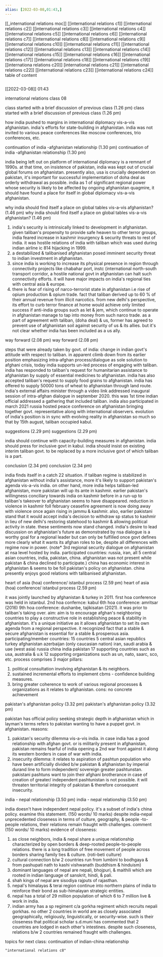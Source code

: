 ```yaml
---
alias: [2022-03-08,01:43,]
---
```

[[_international relations moc]] [[international relations c1]] [[international relations c2]] [[international relations c3]] [[international relations c4]] [[international relations c5]] [[international relations c6]] [[international relations c7]] [[international relations c8]] [[international relations c9]] [[international relations c10]]
[[international relations c11]] [[international relations c12]] [[international relations c13]] [[international relations c14]]  [[international relations c15]] [[international relations c16]] [[international relations c17]] [[international relations c18]] [[international relations c19]] [[internationa relations c20]]
[international relations c21]]  [[international relations c22]] [[international relations c23]] [[international relations c24]]
table of content
```toc
```

[[2022-03-08]] 01:43

international relations class 08

class started with a brief discussion of previous class (1.26 pm)
class started with a brief discussion of previous class (1.26 pm)

how india pushed to margins in international diplomacy vis-a-vis afghanistan.
india's efforts for state-building in afghanistan.
india was not invited to various peace conferences like moscow conferences, trio conferences, etc.

continuation of india -afghanistan relationship (1.30 pm)
continuation of india -afghanistan relationship (1.30 pm)

india being left out on platform of international diplomacy is a remnant of 1990s.
at that time, on insistence of pakistan, india was kept out of crucial global forums on afghanistan.
presently also, usa is crucially dependent on pakistan, it's important for successful implementation of doha deal as orderly withdrawal as possible.
india as 1 of significant regional power whose security is likely to be affected by ongoing afghanistan quagmire, it should have found a place for itself in global diplomacy vis-a-vis afghanistan.

why india should find itself a place on global tables vis-a-vis afghanistan? (1.46 pm)
why india should find itself a place on global tables vis-a-vis afghanistan? (1.46 pm)

1) india's security is intrinsically linked to development in afghanistan.
given taliban's propensity to provide safe heaven to other terror groups, india feared increase in kashmir insurgency & security threats to rest of india.
it was hostile relations of india with taliban which was used during indian airline ic 814 hijacking in 1999.
2) a destabilized & talibanised afghanistan posed imminent security threat to indian investment in afghanistan.
3) since india is working to increase its physical presence in region through connectivity projects like chabahar port, instc (international north-south transport corridor, a hostile national govt in afghanistan can halt such connectivity efforts.
it will have major impacts on india's regional ties with central asia & europe.
4) there is fear of rising of narco-terrorist state in afghanistan i.e rise of opium production & opium trade. 
fact that taliban derived up to 60 % of their annual revenue from illicit narcotics.
from new delhi's perspective, its effort to curb terror finance at home would achieve only limited success if anti-india groups such as let & jem, which continue to operate in afghanistan manage to tap into money from such narco trade.
as a part of agreement with taliban, (doha deal) & us, former has agreed to prevent use of afghanistan soil against security of us & its allies.
but it's not clear whether india has been included as a us ally.

way forward (2.08 pm)
way forward (2.08 pm)

steps that were already taken by govt. of india:
change in indian govt's attitude with respect to taliban.
in apparent climb down from its earlier position emphasizing intra-afghan process/dialogue as sole solution to afghani crisis, today india supports un-led process of engaging with taliban.
india has responded to taliban's request for humanitarian assistance to afghanistan by supply of essential medicines to afghanistan.
india has also accepted taliban's request to supply food grains to afghanistan.
india has offered to supply 50000 tons of wheat to afghanistan through land route.
india's external affairs minister through a video link addressed inaugural session of intra-afghan dialogue in september 2020.
this was 1st time indian official addressed a gathering that included taliban.
india also participated in march 2021 russia hosted peace conference on afghanistan bringing together govt. representative along with international observers.
evolution of india's position is in sync with evolving reality in afghanistan so much so that by 15th august, taliban occupied kabul.

suggestions (2.29 pm)
suggestions (2.29 pm)

india should continue with capacity-building measures in afghanistan.
india should press for inclusive govt in kabul.
india should insist on existing interim taliban govt. to be replaced by a more inclusive govt of which taliban is a part.

conclusion (2.34 pm)
conclusion (2.34 pm)

india finds itself in a catch 22 situation.
if taliban regime is stabilized in afghanistan without india's assistance, more it's likely to support pakistan's agenda vis-a-vis india.
on other hand, more india helps taliban-led afghanistan, more pakistan will up its ante in kashmir.
earlier pakistan's willingness conciliary towards india on kashmir before in a run-up to taliban's takeover to afghanistan seems to have disappeared.
reduction in violence in kashmir foll february ceasefire agreement is now doing away with violence once again rising in jammu & kashmir.
also, earlier pakistani stand that it would accept india's decision to withdraw sp status to kashmir in lieu of  new delhi's restoring statehood to kashmir & allowing political activity in state.
these sentiments now stand changed.
india's desire to lead discussion on afghanistan's future as demonstrated by nsa dialogue is a worthy goal for a regional leader but can only be fulfilled once govt defines more clearly what it wants its afghan roles to be, despite all differences with regime now in power.
(note* 3rd regional security dialogue on afghanistan at nsa level hosted by india.
participated countries:
russia,
iran, 
all 5 central asian countries,
india,
pakistan,
china.
afghanistan was not present while pakistan & china declined to participate.)
china has economic interest in afghanistan & seems to be foll pakistan's policy on afghanistan.
 china presently enjoys good relations with talibanised afghanistan.

heart of asia (hoa) conference/ istanbul process (2.59 pm)
heart of asia (hoa) conference/ istanbul process (2.59 pm)

it was jointly launched by afghanistan & turkey in 2011.
first hoa conference was held in istanbul.
2nd hoa confernce: kabul
6th hoa conference: amritsar (2016)
9th hoa conference: dushanbe, tajikisatan (2021). it was prior to taliban's taking over.
aim:
aim is to encourage afghan's neighboring countries to play a constructive role in establishing peace & stability in afghanistan.
it's a unique initiative as it allows afghanistan to set its own agenda from a regional perspective.
it recognized fact that a stable & secure afghanistan is essential for a stable & prosperous asia.
participating/member countries: 15 countries
5 central asian republics
turkey
afghanistan
azerbaijan (only caucasian nation)
iran, saudi arabia & uae (west asia)
russia
china
india
pakistan
17 supporting countries such as usa, australia & u.k
12 supporting organizations such as un, nato, saarc, sco, etc.
process comprises 3 major pillars:
1) political consultation involving afghanistan & its neighbors.
2) sustained incremental efforts to implement cbms - confidence building measures.
3) bring greater coherence to work of various regional processes & organizations as it relates to afghanistan.
cons: no concrete achievement

pakistan's afghanistan policy (3.32 pm)
pakistan's afghanistan policy (3.32 pm)

pakistan has official policy seeking strategic depth in afghanistan which in layman's terms refers to pakistan wanting to have a puppet govt. in afghanistan.
reasons:
1) pakistan's security dilemma vis-a-vis india.
in case india has a good relationship with afghan govt. or is militarily present in afghanistan, pakistan remains fearful of india opening a 2nd war front against it along its western borders in case of war with india.
2) insecurity dilemma:
it relates to aspiration of pashtun population who have been artificially divided b/w pakistan & afghanistan by imperial durand line to form independent/ sovereign greater pashtunstan.
pakistani pashtuns want to join their afghani brotherance in case of creation of greater/ independent pashtunistan is not possible.
it will threaten territorial integrity of pakistan & therefore consequent insecurity.

india - nepal relationship (3.50 pm)
india - nepal relationship (3.50 pm)

india doesn't have independent nepal policy. it's a subset of india's china policy. examine this statement. (150 words/ 10 marks)
despite india-nepal unprecedented closeness in terms of culture, geography, & people -to- people relations, their relations remain fraught with challenges. comment (150 words/ 10 marks)
evidence of closeness:
1) as close neighbors, india & nepal share a unique relationship characterized by open borders & deep-rooted people-to-people relations.
there is a long tradition of free movement of people across borders sharing family ties & culture. (roti-beti culture)
2) cultural connection b/w 2 countries run from lumbini to bodhgaya & from pashupati nath to kashi vishwanath (buddhism & hinduism)
3) dominant languages of nepal are nepali, bhojpuri, & maithili which are rooted in indian language of sanskrit, hindi, & pali.
4) shah kings of nepal are sisodiya rajputs of rajasthan.
5) nepal's himalayas & terai region continue into northern plains of india to reinforce their bond as sub-himalayan strategic entities.
6) nepal has a total of 29 million population of which 6 to 7 million live & work in india.
7) indian army has a sp regiment c/a gorkha regiment which recruits nepali gorkhas.
no other 2 countries in world are as closely associated geographically, religiously, linguistically, or security-wise.
such is their closeness that political scholar s.d.muni has commented that 2 countries are lodged in each other's intestines.
despite such closeness, relations b/w 2 countries remained fraught with challenges.

topics for next class: continuation of indian-china relationship
```query
"international relations c8"
```